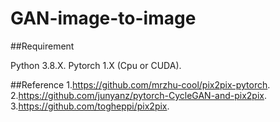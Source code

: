 # GAN-image-to-image

##Requirement

Python 3.8.X. 
Pytorch 1.X (Cpu or CUDA). 

##Reference
1.https://github.com/mrzhu-cool/pix2pix-pytorch. 
2.https://github.com/junyanz/pytorch-CycleGAN-and-pix2pix. 
3.https://github.com/togheppi/pix2pix. 
